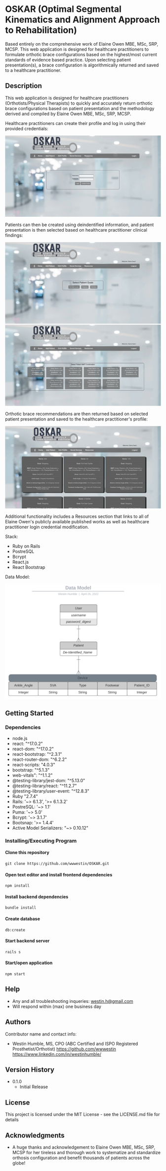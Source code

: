 # OSKAR (Optimal Segmental Kinematics and Alignment Approach to Rehabilitation)

Based entirely on the comprehensive work of Elaine Owen MBE, MSc, SRP, MCSP. This web application is designed for healthcare practitioners to formulate orthotic brace configurations based on the highest/most current standards of evidence based practice. Upon selecting patient presentation(s), a brace configuration is algorithmically returned and saved to a healthcare practitioner.


## Description

This web application is designed for healthcare practitioners (Orthotists/Physical Therapists) to quickly and accurately return orthotic brace configurations based on patient presentation and the methodology derived and compiled by Elaine Owen MBE, MSc, SRP, MCSP. 

Healthcare practitioners can create their profile and log in using their provided credentials:

 ![](client/src/assets/home.png)

Patients can then be created using deindentified information, and patient presentation is then selected based on healthcare practitioner clinical findings:

 ![](client/src/assets/patientpres1.png)
 ![](client/src/assets/patientpres2.png)

 Orthotic brace recommendations are then returned based on selected patient presentation and saved to the healthcare practitioner's profile:

 ![](client/src/assets/savedpres.png)

 Additional functionality includes a Resources section that links to all of Elaine Owen's publicly available published works as well as healthcare practitioner login credential modification.

 Stack: 
 - Ruby on Rails
 - PostreSQL
 - Bcrypt
 - React.js
 - React Bootstrap

 Data Model:

![](client/src/assets/dbmodel.png)


## Getting Started

### Dependencies

* node.js
* react: "^17.0.2"
* react-dom: "^17.0.2"
* react-bootstrap: "^2.3.1"
* react-router-dom: "^6.2.2"
* react-scripts: "4.0.3"
* bootstrap: "^5.1.3"
* web-vitals": "^1.1.2"
* @testing-library/jest-dom: "^5.13.0"
* @testing-library/react: "^11.2.7"
* @testing-library/user-event: "^12.8.3"
* Ruby "2.7.4"
* Rails: '~> 6.1.3', '>= 6.1.3.2'
* PostreSQL: '~> 1.1'
* Puma: '~> 5.0'
* Bcrypt: '~> 3.1.7'
* Bootsnap: '>= 1.4.4'
* Active Model Serializers: "~> 0.10.12"


### Installing/Executing Program

#### **Clone this repository**
```
git clone https://github.com/wwwestin/OSKAR.git
```
#### **Open text editor and install frontend dependencies**
```
npm install
```
#### **Install backend dependencies**
```
bundle install
```
#### **Create database**
```
db:create
```
#### **Start backend server**
```
rails s
```
#### **Start/open application**
```
npm start
```

## Help

* Any and all troubleshooting inqueries: westin.h@gmail.com
* Will respond within (max) one business day

## Authors

Contributor name and contact info:

* Westin Humble, MS, CPO (ABC Certified and ISPO Registered Prosthetist/Orthotist)
https://github.com/wwwestin
https://www.linkedin.com/in/westinhumble/

## Version History

* 0.1.0
    * Initial Release

## License

This project is licensed under the MIT License - see the LICENSE.md file for details

## Acknowledgments

* A huge thanks and acknowledgement to Elaine Owen MBE, MSc, SRP, MCSP for her tireless and thorough work to systematize and standardize orthosis configuration and benefit thousands of patients across the globe!
